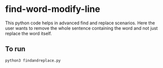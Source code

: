 # find-word-modify-line
This python code helps in advanced find and replace scenarios. Here the user wants to remove the whole sentence containing the word and not just replace the word itself.
## To run  
`python3 findandreplace.py`
